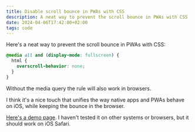 ```yaml
---
title: Disable scroll bounce in PWAs with CSS
description: A neat way to prevent the scroll bounce in PWAs with CSS
date: 2024-04-06T17:42:00+02:00
tags: code
---
```


Here's a neat way to prevent the scroll bounce in PWAs with CSS:

```css
@media all and (display-mode: fullscreen) {
  html {
    overscroll-behavior: none;
  }
}
```

Without the media query the rule will also work in browsers.

I think it's a nice touch that unifies the way native apps and PWAs behave on iOS, while keeping the bounce in the browser.

[Here's a demo page](demo). I haven't tested it on other systems or browsers, but it should work on iOS Safari.